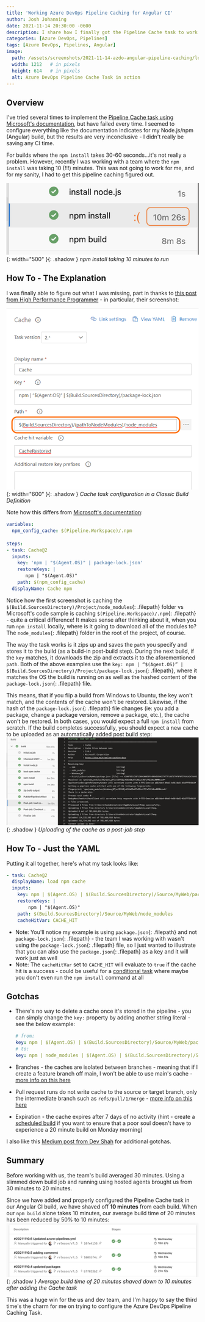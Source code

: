 ```yaml
---
title: 'Working Azure DevOps Pipeline Caching for Angular CI'
author: Josh Johanning
date: 2021-11-14 20:30:00 -0600
description: I share how I finally got the Pipeline Cache task to work with my Angular build pipeline
categories: [Azure DevOps, Pipelines]
tags: [Azure DevOps, Pipelines, Angular]
image:
  path: /assets/screenshots/2021-11-14-azdo-angular-pipeline-caching/load-npm-cache.png
  width: 1212   # in pixels
  height: 614   # in pixels
  alt: Azure DevOps Pipeline Cache Task in action
---
```


## Overview

I've tried several times to implement the [Pipeline Cache task using Microsoft's documentation](https://docs.microsoft.com/en-us/azure/devops/pipelines/release/caching?view=azure-devops#nodejsnpm), but have failed every time. I seemed to configure everything like the documentation indicates for my Node.js/npm (Angular) build, but the results are very inconclusive - I didn't really be saving any CI time. 

For builds where the `npm install` takes 30-60 seconds...it's not really a problem. However, recently I was working with a team where the `npm install` was taking 10 (!!!) minutes. This was not going to work for me, and for my sanity, I had to get this pipeline caching figured out.

![slow npm install](/assets/screenshots/2021-11-14-azdo-angular-pipeline-caching/slow-npm-install.png ){: width="500" }{: .shadow }
_npm install taking 10 minutes to run_

## How To - The Explanation

I was finally able to figure out what I was missing, part in thanks to [this post from High Performance Programmer](https://www.highperformanceprogrammer.com/2021/05/30/how-to-cache-node-modules-npm-install-command-in-azure-devops-classic-builds/) - in particular, their screenshot:

![pipeline cache task configuration from High Performance Programmer](/assets/screenshots/2021-11-14-azdo-angular-pipeline-caching/CacheBuildStep.png ){: width="600" }{: .shadow }
_Cache task configuration in a Classic Build Definition_

Note how this differs from [Microsoft's documentation](https://docs.microsoft.com/en-us/azure/devops/pipelines/release/caching?view=azure-devops#nodejsnpm):
```yml
variables:
  npm_config_cache: $(Pipeline.Workspace)/.npm

steps:
- task: Cache@2
  inputs:
    key: 'npm | "$(Agent.OS)" | package-lock.json'
    restoreKeys: |
       npm | "$(Agent.OS)"
    path: $(npm_config_cache)
  displayName: Cache npm
```

Notice how the first screenshot is caching the `$(Build.SourcesDirectory)/Project/node_modules`{: .filepath} folder vs Microsoft's code sample is caching `$(Pipeline.Workspace)/.npm`{: .filepath} - quite a critical difference! It makes sense after thinking about it, when you run `npm install` locally, where is it going to download all of the modules to? The `node_modules`{: .filepath} folder in the root of the project, of course.

The way the task works is it zips up and saves the `path` you specify and stores it to the build (as a build-in post-build step). During the next build, if the `key` matches, it downloads the zip and extracts it to the aforementioned `path`. Both of the above examples use the `key: npm | “$(Agent.OS)” | $(Build.SourcesDirectory)/Project/package-lock.json`{: .filepath}, where it matches the OS the build is running on as well as the hashed content of the `package-lock.json`{: .filepath} file. 

This means, that if you flip a build from Windows to Ubuntu, the key won't match, and the contents of the cache won't be restored. Likewise, if the hash of the `package-lock.json`{: .filepath} file changes (ie: you add a package, change a package version, remove a package, etc.), the cache won't be restored. In both cases, you would expect a full `npm install` from scratch. If the build completes successfully, you should expect a new cache to be uploaded as an automatically added post build step:
![uploading cache to pipeline](/assets/screenshots/2021-11-14-azdo-angular-pipeline-caching/upload-cache.png ){: .shadow }
_Uploading of the cache as a post-job step_

## How To - Just the YAML

Putting it all together, here's what my task looks like:

```yml
- task: Cache@2
  displayName: load npm cache
  inputs:
    key: npm | $(Agent.OS) | $(Build.SourcesDirectory)/Source/MyWeb/package.json
    restoreKeys: |
        npm | "$(Agent.OS)"
    path: $(Build.SourcesDirectory)/Source/MyWeb/node_modules
    cacheHitVar: CACHE_HIT
```

- Note: You'll notice my example is using `package.json`{: .filepath} and not `package-lock.json`{: .filepath} - the team I was working with wasn't using the `package-lock.json`{: .filepath} file, so I just wanted to illustrate that you can also use the `package.json`{: .filepath} as a key and it will work just as well
- Note: The `cacheHitVar` set to `CACHE_HIT` will evaluate to `true` if the cache hit is a success - could be useful for a [conditional task](https://docs.microsoft.com/en-us/azure/devops/pipelines/release/caching?view=azure-devops#conditioning-on-cache-restoration) where maybe you don't even run the `npm install` command at all

## Gotchas

- There's no way to delete a cache once it's stored in the pipeline - you can simply change the `key:` property by adding another string literal - see the below example: 
   ```yml
   # from: 
   key: npm | $(Agent.OS) | $(Build.SourcesDirectory)/Source/MyWeb/package.json
   # to: 
   key: npm | node_modules | $(Agent.OS) | $(Build.SourcesDirectory)/Source/MyWeb/package.json
   ```

- Branches - the caches are isolated between branches - meaning that if I create a feature branch off main, I won't be able to use main's cache - [more info on this here](https://docs.microsoft.com/en-us/azure/devops/pipelines/release/caching?view=azure-devops#cache-isolation-and-security)
- Pull request runs do not write cache to the source or target branch, only the intermediate branch such as `refs/pull/1/merge` - [more info on this here](https://docs.microsoft.com/en-us/azure/devops/pipelines/release/caching?view=azure-devops#cache-isolation-and-security)
- Expiration - the cache expires after 7 days of no activity (hint - create a [scheduled build](https://docs.microsoft.com/en-us/azure/devops/pipelines/process/scheduled-triggers?view=azure-devops&tabs=yaml) if you want to ensure that a poor soul doesn't have to experience a 20 minute build on Monday morning)

I also like this [Medium post from Dev Shah](https://medium.com/tenets/azure-pipeline-caching-a53e8117c242) for additional gotchas.

## Summary

Before working with us, the team's build averaged 30 minutes. Using a slimmed down build job and running using hosted agents brought us from 30 minutes to 20 minutes.

Since we have added and properly configured the Pipeline Cache task in our Angular CI build, we have shaved off **10 minutes** from each build. When our `npm build` alone takes 10 minutes, our average build time of 20 minutes has been reduced by 50% to 10 minutes:
![build time comparison](/assets/screenshots/2021-11-14-azdo-angular-pipeline-caching/build-time-comparison.png ){: .shadow }
_Average build time of 20 minutes shaved down to 10 minutes after adding the Cache task_

This was a huge win for the us and dev team, and I'm happy to say the third time's the charm for me on trying to configure the Azure DevOps Pipeline Caching Task.
